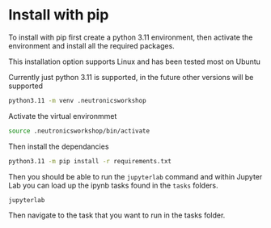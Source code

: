 # Install with pip

To install with pip first create a python 3.11 environment, then activate the
environment and install all the required packages.

This installation option supports Linux and has been tested most on Ubuntu

Currently just python 3.11 is supported, in the future other versions will be supported


```bash
python3.11 -m venv .neutronicsworkshop
```

Activate the virtual environmmet
```bash
source .neutronicsworkshop/bin/activate
```

Then install the dependancies
```bash
python3.11 -m pip install -r requirements.txt 
```

Then you should be able to run the ```jupyterlab``` command and within Jupyter Lab you can load up the ipynb tasks found in the ```tasks``` folders.

```bash
jupyterlab
```

Then navigate to the task that you want to run in the tasks folder.
